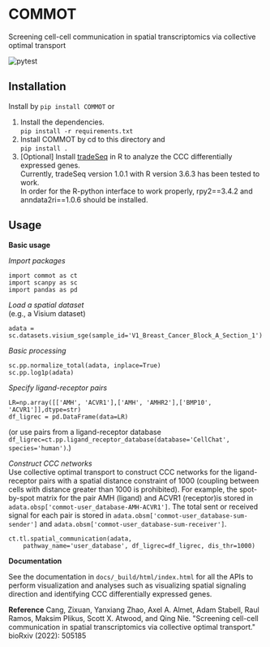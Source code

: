 # COMMOT
Screening cell-cell communication in spatial transcriptomics via collective optimal transport 

![pytest](https://github.com/zcang/COMMOT/actions/workflows/python-package.yml/badge.svg)

## Installation
Install by `pip install COMMOT` or

1. Install the dependencies. \
   `pip install -r requirements.txt`
2. Install COMMOT by cd to this directory and \
   `pip install .`
3. [Optional] Install [tradeSeq](https://github.com/statOmics/tradeSeq) in R to analyze the CCC differentially expressed genes. \
   Currently, tradeSeq version 1.0.1 with R version 3.6.3 has been tested to work. \
   In order for the R-python interface to work properly, rpy2==3.4.2 and anndata2ri==1.0.6 should be installed.

## Usage
**Basic usage**

_Import packages_
```
import commot as ct
import scanpy as sc
import pandas as pd
```
_Load a spatial dataset_ \
(e.g., a Visium dataset)
```
adata = sc.datasets.visium_sge(sample_id='V1_Breast_Cancer_Block_A_Section_1')
```
_Basic processing_
```
sc.pp.normalize_total(adata, inplace=True)
sc.pp.log1p(adata)
```
_Specify ligand-receptor pairs_
```
LR=np.array([['AMH', 'ACVR1'],['AMH', 'AMHR2'],['BMP10', 'ACVR1']],dtype=str)
df_ligrec = pd.DataFrame(data=LR)
```
(or use pairs from a ligand-receptor database `df_ligrec=ct.pp.ligand_receptor_database(database='CellChat', species='human')`.)

_Construct CCC networks_ \
Use collective optimal transport to construct CCC networks for the ligand-receptor pairs with a spatial distance constraint of 1000 (coupling between cells with distance greater than 1000 is prohibited). For example, the spot-by-spot matrix for the pair AMH (ligand) and ACVR1 (receptor)is stored in `adata.obsp['commot-user_database-AMH-ACVR1']`. The total sent or received signal for each pair is stored in `adata.obsm['commot-user_database-sum-sender']` and `adata.obsm['commot-user_database-sum-receiver']`.
```
ct.tl.spatial_communication(adata,
    pathway_name='user_database', df_ligrec=df_ligrec, dis_thr=1000)
```
**Documentation**

See the documentation in `docs/_build/html/index.html` for all the APIs to perform visualization and analyses such as visualizing spatial signaling direction and identifying CCC differentially expressed genes.

**Reference**
Cang, Zixuan, Yanxiang Zhao, Axel A. Almet, Adam Stabell, Raul Ramos, Maksim Plikus, Scott X. Atwood, and Qing Nie. "Screening cell-cell communication in spatial transcriptomics via collective optimal transport." bioRxiv (2022): 505185
